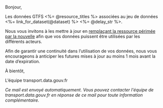 Bonjour,

Les données GTFS <%= @resource_titles %> associées au jeu de données <%= link_for_dataset(@dataset) %> <%= @delay_str %>.

Nous vous invitons à les mettre à jour en [remplaçant la ressource périmée par la nouvelle](https://doc.transport.data.gouv.fr/administration-des-donnees/procedures-de-publication/mettre-a-jour-des-donnees#remplacer-un-jeu-de-donnees-existant-plutot-quen-creer-un-nouveau) afin que vos données puissent être utilisées par les différents acteurs.

Afin de garantir une continuité dans l’utilisation de vos données, nous vous encourageons à anticiper les futures mises à jour au moins 1 mois avant la date d’expiration.

À bientôt,

L’équipe transport.data.gouv.fr

*Ce mail est envoyé automatiquement. Vous pouvez contacter l'équipe de transport.data.gouv.fr en réponse de ce mail pour toute information complémentaire.*
